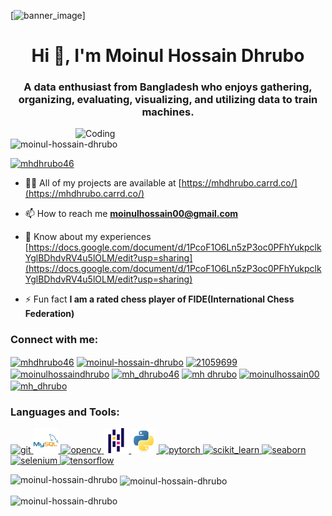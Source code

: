 [![banner_image](https://github.com/moinul-hossain-dhrubo/moinul-hossain-dhrubo/assets/122023969/c6b1f449-71df-4469-a929-584bc9ee14dd)]
<h1 align="center">Hi 👋, I'm Moinul Hossain Dhrubo</h1>
<h3 align="center">A data enthusiast from Bangladesh who enjoys gathering, organizing, evaluating, visualizing, and utilizing data to train machines.</h3>
<img align="right" alt="Coding" width="400" src="https://imarticus.org/blog/how-to-excel-in-data-science/">

<p align="left"> <img src="https://komarev.com/ghpvc/?username=moinul-hossain-dhrubo&label=Profile%20views&color=0e75b6&style=flat" alt="moinul-hossain-dhrubo" /> </p>

<p align="left"> <a href="https://twitter.com/mhdhrubo46" target="blank"><img src="https://img.shields.io/twitter/follow/mhdhrubo46?logo=twitter&style=for-the-badge" alt="mhdhrubo46" /></a> </p>

- 👨‍💻 All of my projects are available at [https://mhdhrubo.carrd.co/](https://mhdhrubo.carrd.co/)

- 📫 How to reach me **moinulhossain00@gmail.com**

- 📄 Know about my experiences [https://docs.google.com/document/d/1PcoF1O6Ln5zP3oc0PFhYukpclkYglBDhdvRV4u5lOLM/edit?usp=sharing](https://docs.google.com/document/d/1PcoF1O6Ln5zP3oc0PFhYukpclkYglBDhdvRV4u5lOLM/edit?usp=sharing)

- ⚡ Fun fact **I am a rated chess player of FIDE(International Chess Federation)**

<h3 align="left">Connect with me:</h3>
<p align="left">
<a href="https://twitter.com/mhdhrubo46" target="blank"><img align="center" src="https://raw.githubusercontent.com/rahuldkjain/github-profile-readme-generator/master/src/images/icons/Social/twitter.svg" alt="mhdhrubo46" height="30" width="40" /></a>
<a href="https://linkedin.com/in/moinul-hossain-dhrubo" target="blank"><img align="center" src="https://raw.githubusercontent.com/rahuldkjain/github-profile-readme-generator/master/src/images/icons/Social/linked-in-alt.svg" alt="moinul-hossain-dhrubo" height="30" width="40" /></a>
<a href="https://stackoverflow.com/users/21059699" target="blank"><img align="center" src="https://raw.githubusercontent.com/rahuldkjain/github-profile-readme-generator/master/src/images/icons/Social/stack-overflow.svg" alt="21059699" height="30" width="40" /></a>
<a href="https://kaggle.com/moinulhossaindhrubo" target="blank"><img align="center" src="https://raw.githubusercontent.com/rahuldkjain/github-profile-readme-generator/master/src/images/icons/Social/kaggle.svg" alt="moinulhossaindhrubo" height="30" width="40" /></a>
<a href="https://instagram.com/mh_dhrubo46" target="blank"><img align="center" src="https://raw.githubusercontent.com/rahuldkjain/github-profile-readme-generator/master/src/images/icons/Social/instagram.svg" alt="mh_dhrubo46" height="30" width="40" /></a>
<a href="https://www.youtube.com/c/mh dhrubo" target="blank"><img align="center" src="https://raw.githubusercontent.com/rahuldkjain/github-profile-readme-generator/master/src/images/icons/Social/youtube.svg" alt="mh dhrubo" height="30" width="40" /></a>
<a href="https://www.hackerrank.com/moinulhossain00" target="blank"><img align="center" src="https://raw.githubusercontent.com/rahuldkjain/github-profile-readme-generator/master/src/images/icons/Social/hackerrank.svg" alt="moinulhossain00" height="30" width="40" /></a>
<a href="https://www.leetcode.com/mh_dhrubo" target="blank"><img align="center" src="https://raw.githubusercontent.com/rahuldkjain/github-profile-readme-generator/master/src/images/icons/Social/leet-code.svg" alt="mh_dhrubo" height="30" width="40" /></a>
</p>

<h3 align="left">Languages and Tools:</h3>
<p align="left"> <a href="https://git-scm.com/" target="_blank" rel="noreferrer"> <img src="https://www.vectorlogo.zone/logos/git-scm/git-scm-icon.svg" alt="git" width="40" height="40"/> </a> <a href="https://www.mysql.com/" target="_blank" rel="noreferrer"> <img src="https://raw.githubusercontent.com/devicons/devicon/master/icons/mysql/mysql-original-wordmark.svg" alt="mysql" width="40" height="40"/> </a> <a href="https://opencv.org/" target="_blank" rel="noreferrer"> <img src="https://www.vectorlogo.zone/logos/opencv/opencv-icon.svg" alt="opencv" width="40" height="40"/> </a> <a href="https://pandas.pydata.org/" target="_blank" rel="noreferrer"> <img src="https://raw.githubusercontent.com/devicons/devicon/2ae2a900d2f041da66e950e4d48052658d850630/icons/pandas/pandas-original.svg" alt="pandas" width="40" height="40"/> </a> <a href="https://www.python.org" target="_blank" rel="noreferrer"> <img src="https://raw.githubusercontent.com/devicons/devicon/master/icons/python/python-original.svg" alt="python" width="40" height="40"/> </a> <a href="https://pytorch.org/" target="_blank" rel="noreferrer"> <img src="https://www.vectorlogo.zone/logos/pytorch/pytorch-icon.svg" alt="pytorch" width="40" height="40"/> </a> <a href="https://scikit-learn.org/" target="_blank" rel="noreferrer"> <img src="https://upload.wikimedia.org/wikipedia/commons/0/05/Scikit_learn_logo_small.svg" alt="scikit_learn" width="40" height="40"/> </a> <a href="https://seaborn.pydata.org/" target="_blank" rel="noreferrer"> <img src="https://seaborn.pydata.org/_images/logo-mark-lightbg.svg" alt="seaborn" width="40" height="40"/> </a> <a href="https://www.selenium.dev" target="_blank" rel="noreferrer"> <img src="https://raw.githubusercontent.com/detain/svg-logos/780f25886640cef088af994181646db2f6b1a3f8/svg/selenium-logo.svg" alt="selenium" width="40" height="40"/> </a> <a href="https://www.tensorflow.org" target="_blank" rel="noreferrer"> <img src="https://www.vectorlogo.zone/logos/tensorflow/tensorflow-icon.svg" alt="tensorflow" width="40" height="40"/> </a> </p>

<p><img align="left" src="https://github-readme-stats.vercel.app/api/top-langs?username=moinul-hossain-dhrubo&show_icons=true&locale=en&layout=compact" alt="moinul-hossain-dhrubo" /></p>

<p>&nbsp;<img align="center" src="https://github-readme-stats.vercel.app/api?username=moinul-hossain-dhrubo&show_icons=true&locale=en" alt="moinul-hossain-dhrubo" /></p>

<p><img align="center" src="https://github-readme-streak-stats.herokuapp.com/?user=moinul-hossain-dhrubo&" alt="moinul-hossain-dhrubo" /></p>
